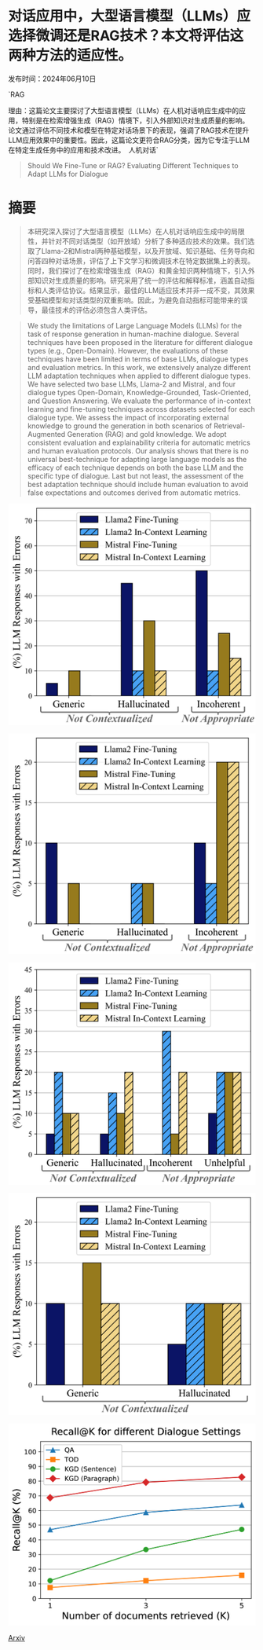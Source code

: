 # 对话应用中，大型语言模型（LLMs）应选择微调还是RAG技术？本文将评估这两种方法的适应性。

发布时间：2024年06月10日

`RAG

理由：这篇论文主要探讨了大型语言模型（LLMs）在人机对话响应生成中的应用，特别是在检索增强生成（RAG）情境下，引入外部知识对生成质量的影响。论文通过评估不同技术和模型在特定对话场景下的表现，强调了RAG技术在提升LLM应用效果中的重要性。因此，这篇论文更符合RAG分类，因为它专注于LLM在特定生成任务中的应用和技术改进。` `人机对话`

> Should We Fine-Tune or RAG? Evaluating Different Techniques to Adapt LLMs for Dialogue

# 摘要

> 本研究深入探讨了大型语言模型（LLMs）在人机对话响应生成中的局限性，并针对不同对话类型（如开放域）分析了多种适应技术的效果。我们选取了Llama-2和Mistral两种基础模型，以及开放域、知识基础、任务导向和问答四种对话场景，评估了上下文学习和微调技术在特定数据集上的表现。同时，我们探讨了在检索增强生成（RAG）和黄金知识两种情境下，引入外部知识对生成质量的影响。研究采用了统一的评估和解释标准，涵盖自动指标和人类评估协议。结果显示，最佳的LLM适应技术并非一成不变，其效果受基础模型和对话类型的双重影响。因此，为避免自动指标可能带来的误导，最佳技术的评估必须包含人类评估。

> We study the limitations of Large Language Models (LLMs) for the task of response generation in human-machine dialogue. Several techniques have been proposed in the literature for different dialogue types (e.g., Open-Domain). However, the evaluations of these techniques have been limited in terms of base LLMs, dialogue types and evaluation metrics. In this work, we extensively analyze different LLM adaptation techniques when applied to different dialogue types. We have selected two base LLMs, Llama-2 and Mistral, and four dialogue types Open-Domain, Knowledge-Grounded, Task-Oriented, and Question Answering. We evaluate the performance of in-context learning and fine-tuning techniques across datasets selected for each dialogue type. We assess the impact of incorporating external knowledge to ground the generation in both scenarios of Retrieval-Augmented Generation (RAG) and gold knowledge. We adopt consistent evaluation and explainability criteria for automatic metrics and human evaluation protocols. Our analysis shows that there is no universal best-technique for adapting large language models as the efficacy of each technique depends on both the base LLM and the specific type of dialogue. Last but not least, the assessment of the best adaptation technique should include human evaluation to avoid false expectations and outcomes derived from automatic metrics.

![对话应用中，大型语言模型（LLMs）应选择微调还是RAG技术？本文将评估这两种方法的适应性。](../../../paper_images/2406.06399/x1.png)

![对话应用中，大型语言模型（LLMs）应选择微调还是RAG技术？本文将评估这两种方法的适应性。](../../../paper_images/2406.06399/x2.png)

![对话应用中，大型语言模型（LLMs）应选择微调还是RAG技术？本文将评估这两种方法的适应性。](../../../paper_images/2406.06399/x3.png)

![对话应用中，大型语言模型（LLMs）应选择微调还是RAG技术？本文将评估这两种方法的适应性。](../../../paper_images/2406.06399/x4.png)

![对话应用中，大型语言模型（LLMs）应选择微调还是RAG技术？本文将评估这两种方法的适应性。](../../../paper_images/2406.06399/x5.png)

[Arxiv](https://arxiv.org/abs/2406.06399)